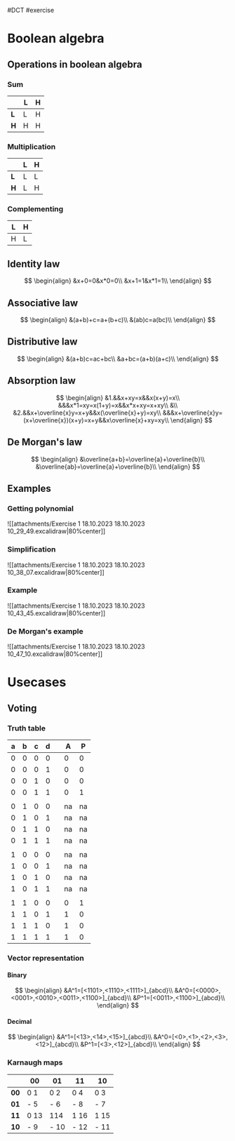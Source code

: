 #DCT #exercise 

# Boolean algebra
## Operations in boolean algebra
### Sum
|     | **L**   | **H**   |
| --- | --- | --- |
| **L**   | L    | H    |
| **H**    | H    | H    |
### Multiplication
|     | **L**   | **H**   |
| --- | --- | --- |
| **L**   | L   | L   |
| **H**    | L    | H    |

### Complementing
| **L**   | **H**   |
| --- | --- |
| H    | L    |

## Identity law
$$
\begin{align}
	&x+0=0&x*0=0\\
	&x+1=1&x*1=1\\
\end{align}
$$

## Associative law
$$
\begin{align}
	&(a+b)+c=a+(b+c)\\
	&(ab)c=a(bc)\\
\end{align}
$$

## Distributive law
$$
\begin{align}
	&(a+b)c=ac+bc\\
	&a+bc=(a+b)(a+c)\\
\end{align}
$$

## Absorption law
$$
\begin{align}
	&1.&&x+xy=x&&x(x+y)=x\\
	&&&x*1=xy=x(1+y)=x&&x*x+xy=x+xy\\
	&\\
	&2.&&x+\overline{x}y=x+y&&x(\overline{x}+y)=xy\\
	&&&x+\overline{x}y=(x+\overline{x})(x+y)=x+y&&x\overline{x}+xy=xy\\
\end{align}
$$

## De Morgan's law
$$
\begin{align}
	&\overline{a+b}=\overline{a}+\overline{b}\\
	&\overline{ab}=\overline{a}+\overline{b}\\
\end{align}
$$

## Examples
### Getting polynomial
![[attachments/Exercise 1 18.10.2023 18.10.2023 10_29_49.excalidraw|80%center]]

### Simplification
![[attachments/Exercise 1 18.10.2023 18.10.2023 10_38_07.excalidraw|80%center]]

### Example
![[attachments/Exercise 1 18.10.2023 18.10.2023 10_43_45.excalidraw|80%center]]

### De Morgan's example
![[attachments/Exercise 1 18.10.2023 18.10.2023 10_47_10.excalidraw|80%center]]

# Usecases
## Voting
### Truth table
| a   | b   | c   | d   |     | A   | P   |
| --- | --- | --- | --- | --- | --- | --- |
| 0   | 0   | 0   | 0   |     | 0   | 0   |
| 0   | 0   | 0   | 1   |     | 0   | 0   |
| 0   | 0   | 1   | 0   |     | 0   | 0   |
| 0   | 0   | 1   | 1   |     | 0   | 1   |
|     |     |     |     |     |     |     |
| 0   | 1   | 0   | 0   |     | na  | na  |
| 0   | 1   | 0   | 1   |     | na  | na  |
| 0   | 1   | 1   | 0   |     | na  | na  |
| 0   | 1   | 1   | 1   |     | na  | na  |
|     |     |     |     |     |     |     |
| 1   | 0   | 0   | 0   |     | na  | na  |
| 1   | 0   | 0   | 1   |     | na  | na  |
| 1   | 0   | 1   | 0   |     | na  | na  |
| 1   | 0   | 1   | 1   |     | na  | na  |
|     |     |     |     |     |     |     |
| 1   | 1   | 0   | 0   |     | 0   | 1   |
| 1   | 1   | 0   | 1   |     | 1   | 0   |
| 1   | 1   | 1   | 0   |     | 1   | 0   |
| 1   | 1   | 1   | 1   |     | 1   | 0   |

### Vector representation
#### Binary
$$
\begin{align}
	&A^1=[<1101>,<1110>,<1111>]_{abcd}\\
	&A^0=[<0000>,<0001>,<0010>,<0011>,<1100>]_{abcd}\\
	&P^1=[<0011>,<1100>]_{abcd}\\
\end{align}
$$

#### Decimal
$$
\begin{align}
	&A^1=[<13>,<14>,<15>]_{abcd}\\
	&A^0=[<0>,<1>,<2>,<3>,<12>]_{abcd}\\
	&P^1=[<3>,<12>]_{abcd}\\
\end{align}
$$

### Karnaugh maps
|        | **00**   | 01   | 11   | 10   |
| ------ | ---- | ---- | ---- | ---- |
| **00** | 0 1  | 0 2  | 0 4  | 0 3  |
| **01** | - 5  | - 6  | - 8  | - 7  |
| **11** | 0 13 | 114  | 1 16 | 1 15 |
| **10** | - 9  | - 10 | - 12 | - 11 |
